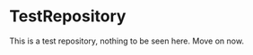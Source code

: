 TestRepository
==============

This is a test repository, nothing to be seen here. Move on now.  
 
 
  
 
 
  
   
 
    
    
   
    
  
   
 
  
   
  
  
  
  
 
